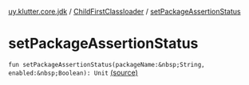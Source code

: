 [uy.klutter.core.jdk](../index.md) / [ChildFirstClassloader](index.md) / [setPackageAssertionStatus](.)


# setPackageAssertionStatus
`fun setPackageAssertionStatus(packageName:&nbsp;String, enabled:&nbsp;Boolean): Unit` [(source)](https://github.com/kohesive/klutter/blob/master/core-jdk6/src/main/kotlin/uy/klutter/core/jdk/ChildFirstClassloader.kt#L113)


